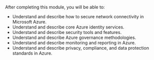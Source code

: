 
After completing this module, you will be able to:

* Understand and describe how to secure network connectivity in Microsoft Azure.
* Understand and describe core Azure identity services.
* Understand and describe security tools and features.
* Understand and describe Azure governance methodologies.
* Understand and describe monitoring and reporting in Azure.
* Understand and describe privacy, compliance, and data protection standards in Azure.

